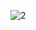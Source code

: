 ![2](https://user-images.githubusercontent.com/86569967/206566835-0028003f-2ac6-4364-998c-a2432b60856a.png)

